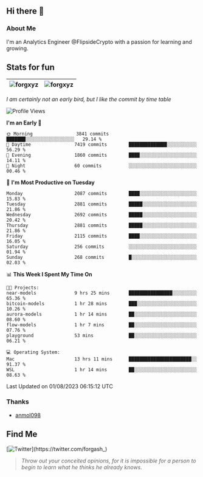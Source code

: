 ## Hi there 👋

### About Me

I'm an Analytics Engineer @FlipsideCrypto with a passion for learning and growing.
  
## Stats for fun

| <img align="center" src="https://github-readme-streak-stats.herokuapp.com/?user=forgxyz&theme=tokyonight" alt="forgxyz" /> | <img align="center" src="https://github-readme-stats.vercel.app/api?username=forgxyz&theme=tokyonight&show_icons=true" alt="forgxyz" /> |
| ------------- |------------- |

*I am certainly not an early bird, but I like the commit by time table*  

<!--START_SECTION:waka-->
![Profile Views](http://img.shields.io/badge/Profile%20Views-3-blue)

**I'm an Early 🐤** 

```text
🌞 Morning                3841 commits        ███████░░░░░░░░░░░░░░░░░░   29.14 % 
🌆 Daytime                7419 commits        ██████████████░░░░░░░░░░░   56.29 % 
🌃 Evening                1860 commits        ████░░░░░░░░░░░░░░░░░░░░░   14.11 % 
🌙 Night                  60 commits          ░░░░░░░░░░░░░░░░░░░░░░░░░   00.46 % 
```
📅 **I'm Most Productive on Tuesday** 

```text
Monday                   2087 commits        ████░░░░░░░░░░░░░░░░░░░░░   15.83 % 
Tuesday                  2881 commits        █████░░░░░░░░░░░░░░░░░░░░   21.86 % 
Wednesday                2692 commits        █████░░░░░░░░░░░░░░░░░░░░   20.42 % 
Thursday                 2881 commits        █████░░░░░░░░░░░░░░░░░░░░   21.86 % 
Friday                   2115 commits        ████░░░░░░░░░░░░░░░░░░░░░   16.05 % 
Saturday                 256 commits         ░░░░░░░░░░░░░░░░░░░░░░░░░   01.94 % 
Sunday                   268 commits         █░░░░░░░░░░░░░░░░░░░░░░░░   02.03 % 
```


📊 **This Week I Spent My Time On** 

```text
🐱‍💻 Projects: 
near-models              9 hrs 25 mins       ████████████████░░░░░░░░░   65.36 % 
bitcoin-models           1 hr 28 mins        ███░░░░░░░░░░░░░░░░░░░░░░   10.26 % 
aurora-models            1 hr 14 mins        ██░░░░░░░░░░░░░░░░░░░░░░░   08.60 % 
flow-models              1 hr 7 mins         ██░░░░░░░░░░░░░░░░░░░░░░░   07.76 % 
playground               53 mins             ██░░░░░░░░░░░░░░░░░░░░░░░   06.21 % 

💻 Operating System: 
Mac                      13 hrs 11 mins      ███████████████████████░░   91.37 % 
WSL                      1 hr 14 mins        ██░░░░░░░░░░░░░░░░░░░░░░░   08.63 % 
```


 Last Updated on 01/08/2023 06:15:12 UTC
<!--END_SECTION:waka-->

### Thanks
 - [anmol098](https://github.com/anmol098/waka-readme-stats/)
  
## Find Me
[![Twitter](https://img.shields.io/twitter/url/https/twitter.com/forgash_.svg?style=social&label=Follow%20%40forgash_)](https://twitter.com/forgash_)


> *Throw out your conceited opinions, for it is impossible for a person to begin to learn what he thinks he already knows.* 
